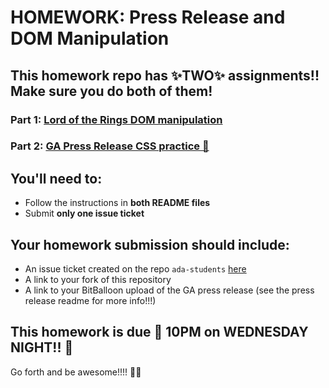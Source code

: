 #  HOMEWORK: Press Release and DOM Manipulation

## This homework repo has ✨TWO✨ assignments!! Make sure you do both of them!

### Part 1: [Lord of the Rings DOM manipulation](./dom/)

### Part 2: [GA Press Release CSS practice 💪](./press-release/)

## You'll need to:

- Follow the instructions in **both README files**
- Submit **only one issue ticket**

## Your homework submission should include:

- An issue ticket created on the repo `ada-students` [here](https://git.generalassemb.ly/nyc-wdi-ada/ada-students/issues/new)
- A link to your fork of this repository
- A link to your BitBalloon upload of the GA press release (see the press release readme for more info!!!)

## This homework is due 🚨 10PM on WEDNESDAY NIGHT!! 🚨

Go forth and be awesome!!!! 💪💪